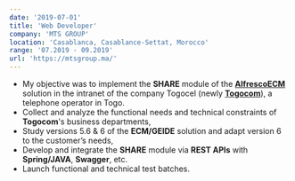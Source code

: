 ```yaml
---
date: '2019-07-01'
title: 'Web Developer'
company: 'MTS GROUP'
location: 'Casablanca, Casablance-Settat, Morocco'
range: '07.2019 - 09.2019'
url: 'https://mtsgroup.ma/'
---
```


- My objective was to implement the **SHARE** module of the **[AlfrescoECM](https://docs.alfresco.com/content-services/6.0/)** solution in the intranet of the company Togocel (newly **[Togocom](https://togocom.tg/)**), a telephone operator in Togo.
- Collect and analyze the functional needs and technical constraints of **Togocom**'s business departments,
- Study versions 5.6 & 6 of the **ECM/GEIDE** solution and adapt version 6 to the customer’s needs,
- Develop and integrate the **SHARE** module via **REST APIs** with **Spring/JAVA**, **Swagger**, etc.
- Launch functional and technical test batches.
